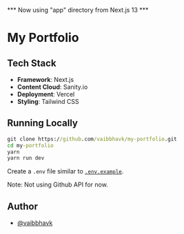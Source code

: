 *** Now using "app" directory from Next.js 13 ***

# My Portfolio

## Tech Stack

- **Framework**: Next.js
- **Content Cloud**: Sanity.io
- **Deployment**: Vercel
- **Styling**: Tailwind CSS

## Running Locally

```cmd
git clone https://github.com/vaibbhavk/my-portfolio.git
cd my-portfolio
yarn
yarn run dev
```

Create a `.env` file similar to [`.env.example`](https://github.com/vaibbhavk/my-portfolio/blob/main/.env.example).

Note: Not using Github API for now.

## Author

- [@vaibbhavk](https://www.github.com/vaibbhavk)

